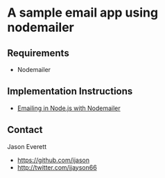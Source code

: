 A sample email app using nodemailer
=====================

## Requirements

* Nodemailer

## Implementation Instructions

* [Emailing in Node.js with Nodemailer](http://blog.ijasoneverett.com/2013/07/emailing-in-node-js-with-nodemailer/)

## Contact

Jason Everett

- https://github.com/ijason
- http://twitter.com/ijayson66
